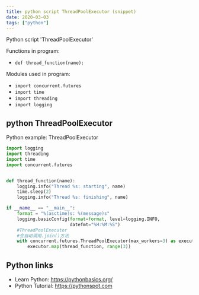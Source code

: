 ```yaml
---
title: python script ThreadPoolExecutor (snippet)
date: 2020-03-03
tags: ["python"]
---
```

Python script 'ThreadPoolExecutor'

Functions in program: 
* `def thread_function(name):`

Modules used in program: 
* `import concurrent.futures`
* `import time`
* `import threading`
* `import logging`

## python ThreadPoolExecutor

Python example: ThreadPoolExecutor

```python
import logging
import threading
import time
import concurrent.futures


def thread_function(name):
    logging.info("Thread %s: starting", name)
    time.sleep(2)
    logging.info("Thread %s: finishing", name)

if __name__ == "__main__":
    format = "%(asctime)s: %(message)s"
    logging.basicConfig(format=format, level=logging.INFO,
                        datefmt="%H:%M:%S")
    #ThreadPoolExecutor
    #会自动调用.join()方法
    with concurrent.futures.ThreadPoolExecutor(max_workers=3) as executor:
        executor.map(thread_function, range(3))

```

## Python links

- Learn Python: https://pythonbasics.org/
- Python Tutorial: https://pythonspot.com
